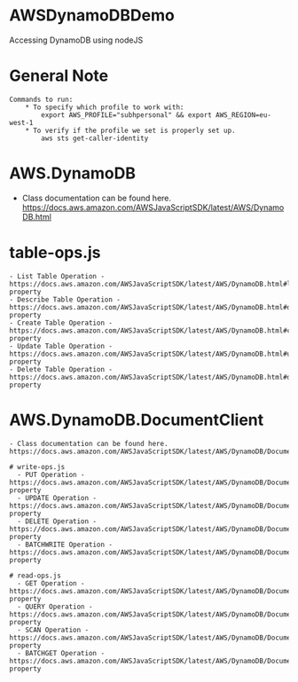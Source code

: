 # AWSDynamoDBDemo
Accessing DynamoDB using nodeJS

# General Note
    Commands to run:
        * To specify which profile to work with:
            export AWS_PROFILE="subhpersonal" && export AWS_REGION=eu-west-1
        * To verify if the profile we set is properly set up.
            aws sts get-caller-identity

# AWS.DynamoDB
  - Class documentation can be found here. https://docs.aws.amazon.com/AWSJavaScriptSDK/latest/AWS/DynamoDB.html

  # table-ops.js
    - List Table Operation - https://docs.aws.amazon.com/AWSJavaScriptSDK/latest/AWS/DynamoDB.html#listTables-property
    - Describe Table Operation - https://docs.aws.amazon.com/AWSJavaScriptSDK/latest/AWS/DynamoDB.html#describeTable-property
    - Create Table Operation - https://docs.aws.amazon.com/AWSJavaScriptSDK/latest/AWS/DynamoDB.html#createTable-property
    - Update Table Operation - https://docs.aws.amazon.com/AWSJavaScriptSDK/latest/AWS/DynamoDB.html#updateTable-property
    - Delete Table Operation - https://docs.aws.amazon.com/AWSJavaScriptSDK/latest/AWS/DynamoDB.html#deleteTable-property


# AWS.DynamoDB.DocumentClient
    - Class documentation can be found here. https://docs.aws.amazon.com/AWSJavaScriptSDK/latest/AWS/DynamoDB/DocumentClient.html

    # write-ops.js
      - PUT Operation - https://docs.aws.amazon.com/AWSJavaScriptSDK/latest/AWS/DynamoDB/DocumentClient.html#put-property
      - UPDATE Operation - https://docs.aws.amazon.com/AWSJavaScriptSDK/latest/AWS/DynamoDB/DocumentClient.html#update-property
      - DELETE Operation - https://docs.aws.amazon.com/AWSJavaScriptSDK/latest/AWS/DynamoDB/DocumentClient.html#delete-property
      - BATCHWRITE Operation - https://docs.aws.amazon.com/AWSJavaScriptSDK/latest/AWS/DynamoDB/DocumentClient.html#batchWrite-property

    # read-ops.js
      - GET Operation - https://docs.aws.amazon.com/AWSJavaScriptSDK/latest/AWS/DynamoDB/DocumentClient.html#get-property
      - QUERY Operation - https://docs.aws.amazon.com/AWSJavaScriptSDK/latest/AWS/DynamoDB/DocumentClient.html#query-property
      - SCAN Operation - https://docs.aws.amazon.com/AWSJavaScriptSDK/latest/AWS/DynamoDB/DocumentClient.html#scan-property
      - BATCHGET Operation - https://docs.aws.amazon.com/AWSJavaScriptSDK/latest/AWS/DynamoDB/DocumentClient.html#batchGet-property



